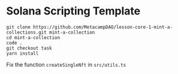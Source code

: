 # Solana Scripting Template

```
git clone https://github.com/MetacampDAO/lesson-core-1-mint-a-collections.git mint-a-collection
cd mint-a-collection
code .
git checkout task
yarn install
```

Fix the function `createSingleNft` in `src/utils.ts`
